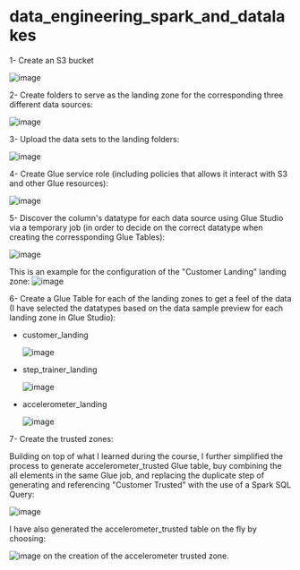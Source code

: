 # data_engineering_spark_and_datalakes

1- Create an S3 bucket

![image](https://github.com/ksharawi/data_engineering_spark_and_datalakes/assets/94605032/d403fbd6-724d-40e7-b27e-6a3a014c99a7)

2- Create folders to serve as the landing zone for the corresponding three different data sources:

![image](https://github.com/ksharawi/data_engineering_spark_and_datalakes/assets/94605032/60b470b2-7645-4760-a4ec-00f64b169716)

3- Upload the data sets to the landing folders:

![image](https://github.com/ksharawi/data_engineering_spark_and_datalakes/assets/94605032/ee40f1d8-9222-48c9-b6c9-9a94c2fdcf23)

4- Create Glue service role (including policies that allows it interact with S3 and other Glue resources):

![image](https://github.com/ksharawi/data_engineering_spark_and_datalakes/assets/94605032/3c9f6a41-1f6d-4232-bc7c-3db85f2d3c38)

5- Discover the column's datatype for each data source using Glue Studio via a temporary job (in order to decide on the correct datatype when creating the corressponding Glue Tables):

![image](https://github.com/ksharawi/data_engineering_spark_and_datalakes/assets/94605032/227a6a90-d644-48fd-ac84-42eb4bf14ed5)

This is an example for the configuration of the "Customer Landing" landing zone:
![image](https://github.com/ksharawi/data_engineering_spark_and_datalakes/assets/94605032/a56fc8dc-e186-4d52-96cf-e77bf93b40a1)

6- Create a Glue Table for each of the landing zones to get a feel of the data (I have selected the datatypes based on the data sample preview for each landing zone in Glue Studio):

- customer_landing

  ![image](https://github.com/ksharawi/data_engineering_spark_and_datalakes/assets/94605032/f723aeaf-2db4-444b-98e4-d95a14e9d0e2)

- step_trainer_landing

  ![image](https://github.com/ksharawi/data_engineering_spark_and_datalakes/assets/94605032/6ee07cbf-8e58-4a2a-8e61-cb6db91ea7a6)

- accelerometer_landing

  ![image](https://github.com/ksharawi/data_engineering_spark_and_datalakes/assets/94605032/d860eccb-8651-48a2-91d0-43bf43730b3b)

7- Create the trusted zones:

Building on top of what I learned during the course, I further simplified the process to generate accelerometer_trusted Glue table, buy combining the all elements in the same Glue job, and replacing the duplicate step of generating and referencing "Customer Trusted" with the use of a Spark SQL Query:

![image](https://github.com/ksharawi/data_engineering_spark_and_datalakes/assets/94605032/b7595948-5c6d-4747-bcec-ec367ee3fc21)

I have also generated the accelerometer_trusted table on the fly by choosing:

![image](https://github.com/ksharawi/data_engineering_spark_and_datalakes/assets/94605032/986f649e-eaf6-4d5d-a4c8-947d299326be)
on the creation of the accelerometer trusted zone.

  

